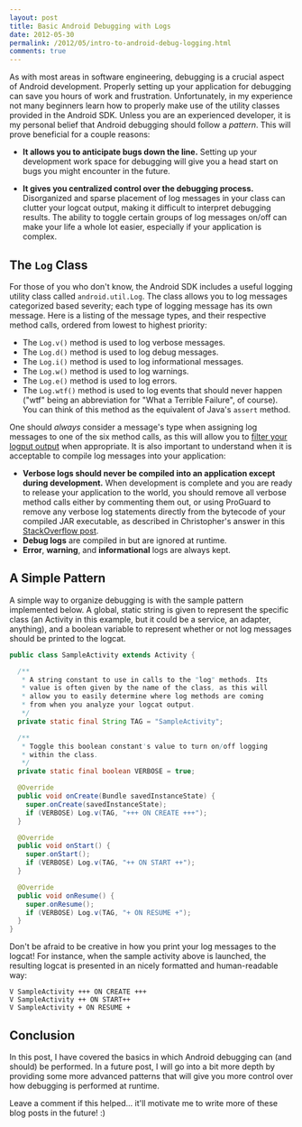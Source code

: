 ```yaml
---
layout: post
title: Basic Android Debugging with Logs
date: 2012-05-30
permalink: /2012/05/intro-to-android-debug-logging.html
comments: true
---
```


As with most areas in software engineering, debugging is a crucial aspect
of Android development. Properly setting up your application for debugging
can save you hours of work and frustration. Unfortunately, in my experience
not many beginners learn how to properly make use of the utility classes
provided in the Android SDK. Unless you are an experienced developer, it
is my personal belief that Android debugging should follow a _pattern_.
This will prove beneficial for a couple reasons:

<!--more-->

  + **It allows you to anticipate bugs down the line.** Setting up your development
    work space for debugging will give you a head start on bugs you might encounter
    in the future.

  + **It gives you centralized control over the debugging process.** Disorganized and
    sparse placement of log messages in your class can clutter your logcat output, making
    it difficult to interpret debugging results. The ability to toggle certain groups
    of log messages on/off can make your life a whole lot easier, especially if your
    application is complex.

## The `Log` Class

For those of you who don't know, the Android SDK includes a useful logging
utility class called `android.util.Log`. The class allows you to
log messages categorized based severity; each type of logging message has
its own message. Here is a listing of the message types, and their respective
method calls, ordered from lowest to highest priority:

  + The `Log.v()` method is used to log verbose messages.
  + The `Log.d()` method is used to log debug messages.
  + The `Log.i()` method is used to log informational messages.
  + The `Log.w()` method is used to log warnings.
  + The `Log.e()` method is used to log errors.
  + The `Log.wtf()` method is used to log events that should never happen
    ("wtf" being an abbreviation for "What a Terrible Failure", of course).
    You can think of this method as the equivalent of Java's `assert` method.

One should _always_ consider a message's type when assigning log messages to
one of the six method calls, as this will allow you to
<a href="http://developer.android.com/guide/developing/debugging/debugging-log.html#filteringOutput">filter your logput output</a>
when appropriate. It is also important to understand when it is acceptable to
compile log messages into your application:

  + **Verbose logs should never be compiled into an application except during development.** 
    When development is complete and you are ready to release your application to the world,
    you should remove all verbose method calls either by commenting them out, or using
    ProGuard to remove any verbose log statements directly from the bytecode of your
    compiled JAR executable, as described in Christopher's answer in this
    <a href="http://stackoverflow.com/q/2018263/844882">StackOverflow post</a>.
  + **Debug logs** are compiled in but are ignored at runtime.
  + **Error**, **warning**, and **informational** logs are always kept.

## A Simple Pattern

A simple way to organize debugging is with the sample pattern implemented
below. A global, static string is given to represent the specific class
(an Activity in this example, but it could be a service, an adapter,
anything), and a boolean variable to represent whether or not log
messages should be printed to the logcat.

```java
public class SampleActivity extends Activity {

  /**
   * A string constant to use in calls to the "log" methods. Its
   * value is often given by the name of the class, as this will 
   * allow you to easily determine where log methods are coming
   * from when you analyze your logcat output.
   */
  private static final String TAG = "SampleActivity";

  /**
   * Toggle this boolean constant's value to turn on/off logging
   * within the class. 
   */
  private static final boolean VERBOSE = true;

  @Override
  public void onCreate(Bundle savedInstanceState) {
    super.onCreate(savedInstanceState);
    if (VERBOSE) Log.v(TAG, "+++ ON CREATE +++");
  }

  @Override
  public void onStart() {
    super.onStart();
    if (VERBOSE) Log.v(TAG, "++ ON START ++");
  }

  @Override
  public void onResume() {
    super.onResume();
    if (VERBOSE) Log.v(TAG, "+ ON RESUME +");
  }
}
```

Don't be afraid to be creative in how you print your log messages to the logcat!
For instance, when the sample activity above is launched, the resulting logcat
is presented in an nicely formatted and human-readable way:

```
V SampleActivity +++ ON CREATE +++
V SampleActivity ++ ON START++
V SampleActivity + ON RESUME +
```

## Conclusion

In this post, I have covered the basics in which Android debugging can (and
should) be performed. In a future post, I will go into a bit more depth by
providing some more advanced patterns that will give you more control over
how debugging is performed at runtime.

Leave a comment if this helped... it'll motivate me to write more of these
blog posts in the future! :)